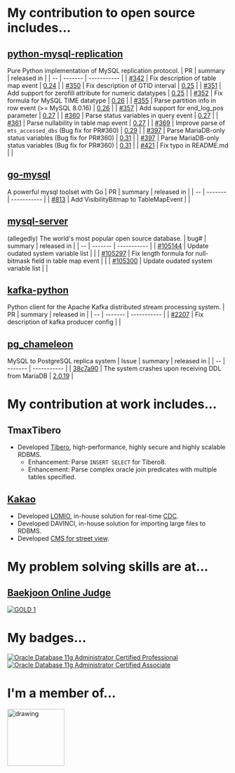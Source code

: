 # My contribution to open source includes...
## [python-mysql-replication](https://github.com/noplay/python-mysql-replication)
Pure Python implementation of MySQL replication protocol.
| PR | summary | released in |
| -- | ------- | ----------- |
| [#342](https://github.com/noplay/python-mysql-replication/pull/342) | Fix description of table map event | [0.24](https://pypi.org/project/mysql-replication/0.24/) |
| [#350](https://github.com/noplay/python-mysql-replication/pull/350) | Fix description of GTID interval | [0.25](https://pypi.org/project/mysql-replication/0.25/) |
| [#351](https://github.com/noplay/python-mysql-replication/pull/351) | Add support for zerofill attribute for numeric datatypes | [0.25](https://pypi.org/project/mysql-replication/0.25/) |
| [#352](https://github.com/noplay/python-mysql-replication/pull/352) | Fix formula for MySQL TIME datatype | [0.26](https://pypi.org/project/mysql-replication/0.26/) |
| [#355](https://github.com/noplay/python-mysql-replication/pull/355) | Parse partition info in row event (>= MySQL 8.0.16) | [0.26](https://pypi.org/project/mysql-replication/0.26/) |
| [#357](https://github.com/noplay/python-mysql-replication/pull/357) | Add support for end_log_pos parameter | [0.27](https://pypi.org/project/mysql-replication/0.27/) |
| [#360](https://github.com/noplay/python-mysql-replication/pull/360) | Parse status variables in query event | [0.27](https://pypi.org/project/mysql-replication/0.27/) |
| [#361](https://github.com/noplay/python-mysql-replication/pull/361) | Parse nullability in table map event | [0.27](https://pypi.org/project/mysql-replication/0.27/) |
| [#369](https://github.com/noplay/python-mysql-replication/pull/369) | Improve parse of `mts_accessed_dbs` (Bug fix for PR#360) | [0.29](https://pypi.org/project/mysql-replication/0.29/) |
| [#397](https://github.com/noplay/python-mysql-replication/pull/397) | Parse MariaDB-only status variables (Bug fix for PR#360) | [0.31](https://pypi.org/project/mysql-replication/0.31/) |
| [#397](https://github.com/noplay/python-mysql-replication/pull/397) | Parse MariaDB-only status variables (Bug fix for PR#360) | [0.31](https://pypi.org/project/mysql-replication/0.31/) |
| [#421](https://github.com/julien-duponchelle/python-mysql-replication/pull/421) | Fix typo in README.md | |

## [go-mysql](https://github.com/go-mysql-org/go-mysql)
A powerful mysql toolset with Go
| PR | summary | released in |
| -- | ------- | ----------- |
| [#813](https://github.com/go-mysql-org/go-mysql/pull/813) | Add VisibilityBitmap to TableMapEvent | | 

## [mysql-server](https://github.com/mysql/mysql-server)
(allegedly) The world's most popular open source database.
| bug# | summary | released in |
| -- | ------- | ----------- |
| [#105144](https://bugs.mysql.com/bug.php?id=105144) | Update oudated system variable list | |
| [#105297](https://bugs.mysql.com/bug.php?id=105297) | Fix length formula for null-bitmask field in table map event | |
| [#105300](https://bugs.mysql.com/bug.php?id=105300) | Update oudated system variable list | |

## [kafka-python](https://github.com/dpkp/kafka-python)
Python client for the Apache Kafka distributed stream processing system.
| PR | summary | released in |
| -- | ------- | ----------- |
| [#2207](https://github.com/dpkp/kafka-python/pull/2207) | Fix description of kafka producer config | |

## [pg_chameleon](https://github.com/the4thdoctor/pg_chameleon)
MySQL to PostgreSQL replica system
| Issue | summary | released in |
| -- | ------- | ----------- |
| [38c7a90](https://github.com/the4thdoctor/pg_chameleon/commit/38c7a907c36b10053bc0db5232a1cc9ecbfacf83#commitcomment-68371229) | The system crashes upon receiving DDL from MariaDB | [2.0.19](https://pypi.org/project/pg-chameleon/2.0.19/) |


# My contribution at work includes...
## TmaxTibero
- Developed [Tibero](https://www.tmaxsoft.com/products/tibero/), high-performance, highly secure and highly scalable RDBMS.
  - Enhancement: Parse `INSERT SELECT` for Tibero8.
  - Enhancement: Parse complex oracle join predicates with multiple tables specified.

## [Kakao](https://www.kakaocorp.com/page/?lang=ENG&tab=all)
- Developed [LOMIO](https://elseif.kakao.com/2020/session/99), in-house solution for real-time [CDC](https://en.wikipedia.org/wiki/Change_data_capture).  
- Developed DAVINCI, in-house solution for importing large files to RDBMS. 
- Developed [CMS for street view](https://elseif.kakao.com/2020/session/95).

# My problem solving skills are at...
## [Baekjoon Online Judge](https://www.acmicpc.net/)
[![GOLD 1](http://mazassumnida.wtf/api/generate_badge?boj=dongwook)](https://solved.ac/dongwook)

# My badges...
<!--START_SECTION:badges-->
[![Oracle Database 11g Administrator Certified Professional](https://images.credly.com/size/110x110/images/2bca0d1f-1b05-4e5d-aee8-ec154344e57b/Oracle-Certification-badge_OC-Professional600X600.png)](http://www.credly.com/badges/498fcbba-977d-4edb-a75f-8cf89feac25f "Oracle Database 11g Administrator Certified Professional")
[![Oracle Database 11g Administrator Certified Associate](https://images.credly.com/size/110x110/images/669408ac-d4de-48d8-8af4-2fea8914ea89/Oracle-Certification-badge_OC-Associate600X600.png)](http://www.credly.com/badges/14c6d3fa-5fe5-4365-98d4-e7ef4c4a4870 "Oracle Database 11g Administrator Certified Associate")
<!--END_SECTION:badges-->

# I'm a member of...
<a href="https://www.betagammasigma.org/about/what-is-bgs">
  <img src="https://higherlogicdownload.s3.amazonaws.com/BETAGAMMASIGMA/a8e50d81-26f2-4c75-9216-826808f3da50/UploadedImages/Member%20/key.jpg" alt="drawing" height="130" style="display:inline-block;"/>
</a>
  

<!--
**dongwook-chan/dongwook-chan** is a ✨ _special_ ✨ repository because its `README.md` (this file) appears on your GitHub profile.

Here are some ideas to get you started:

- 🔭 I’m currently working on ...
- 🌱 I’m currently learning ...
- 👯 I’m looking to collaborate on ...
- 🤔 I’m looking for help with ...
- 💬 Ask me about ...
- 📫 How to reach me: ...
- 😄 Pronouns: ...
- ⚡ Fun fact: ...
-->
